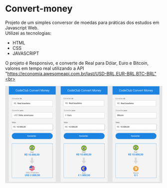 # Convert-money
Projeto de um simples conversor de moedas para práticas dos estudos em Javascript Web.<br>
Utilizei as tecnologias:
* HTML
* CSS
* JAVASCRIPT

O projeto é Responsivo, e converte de Real para Dólar, Euro e Bitcoin, valores em tempo real utilizando a API "https://economia.awesomeapi.com.br/last/USD-BRL,EUR-BRL,BTC-BRL"<br>

<img src="https://github.com/EnzoTaniolo/Convert-money/blob/main/assets/convert%20moneyy.jpg">
